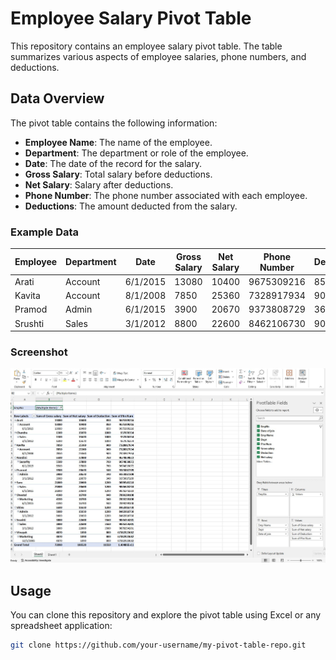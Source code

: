 # Employee Salary Pivot Table

This repository contains an employee salary pivot table. The table summarizes various aspects of employee salaries, phone numbers, and deductions.

## Data Overview

The pivot table contains the following information:

- **Employee Name**: The name of the employee.
- **Department**: The department or role of the employee.
- **Date**: The date of the record for the salary.
- **Gross Salary**: Total salary before deductions.
- **Net Salary**: Salary after deductions.
- **Phone Number**: The phone number associated with each employee.
- **Deductions**: The amount deducted from the salary.

### Example Data

| Employee | Department | Date       | Gross Salary | Net Salary | Phone Number | Deductions |
|----------|------------|------------|--------------|------------|--------------|------------|
| Arati    | Account    | 6/1/2015   | 13080        | 10400      | 9675309216   | 850        |
| Kavita   | Account    | 8/1/2008   | 7850         | 25360      | 7328917934   | 900        |
| Pramod   | Admin      | 6/1/2015   | 3900         | 20670      | 9373808729   | 360        |
| Srushti  | Sales      | 3/1/2012   | 8800         | 22600      | 8462106730   | 900        |

### Screenshot
![Pivot Table Screenshot](Capture.JPG)

## Usage

You can clone this repository and explore the pivot table using Excel or any spreadsheet application:

```bash
git clone https://github.com/your-username/my-pivot-table-repo.git
